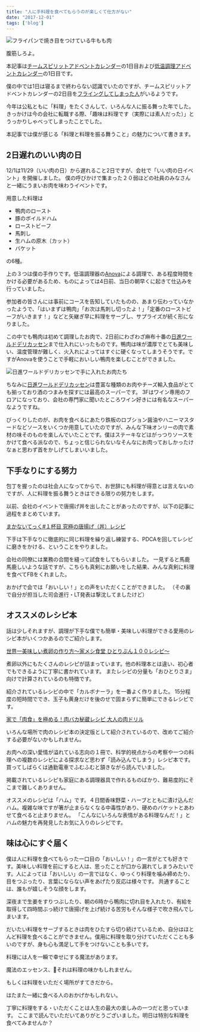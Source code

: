 ```yaml
---
title: "人に手料理を食べてもらうのが楽しくて仕方がない"
date: "2017-12-01"
tags: ['blog']
---
```


![フライパンで焼き目をつけている牛もも肉](https://abroller.tech/wp-content/uploads/2017/12/IMG_20171201_065907.jpg)

腹筋しろよ。

本記事は[チームスピリットアドベントカレンダー](https://adventar.org/calendars/2207)の1日目および[低温調理アドベントカレンダー](https://adventar.org/calendars/2083)の1日目です。

僕の中では1日は寝るまで終わらない認識でいたのですが、チームスピリットアドベントカレンダーの2日目を[フライングしてしまった人](http://teamspirit.hatenablog.com/entry/2017/12/02/000000)がいるようです。

今年は公私ともに「料理」をたくさんして、いろんな人に振る舞った年でした。 きっかけは今の会社に転職する際、「趣味は料理です（実際には素人だった）」とうっかりしゃべってしまったことでした。

本記事では僕が感じる「料理と料理を振る舞うこと」の魅力について書きます。

## 2日遅れのいい肉の日

12/1は11/29（いい肉の日）から遅れること2日ですが、会社で「いい肉の日イベント」を開催しました。 僕の呼びかけで集まった２０弱ほどの社員のみなさんと一緒にうまいお肉を味わうイベントです。

用意した料理は

- 鴨肉のロースト
- 豚のボイルドハム
- ローストビーフ
- 馬刺し
- 生ハムの原木（カット）
- バケット

の6種。

上の３つは僕の手作りです。低温調理器の[Anova](https://anovaculinary.com/)による調理で、ある程度時間をかける必要があるため、ものによっては4日前、当日の朝早くに起きて仕込みを行っていました。

参加者の皆さんには事前にコースを告知していたものの、あまり伝わっていなかったようで、「はいまずは鴨肉」「お次は馬刺し切ったよ！」「定番のローストビーフがいきます！」などと矢継ぎ早に料理をサーブし、サプライズが続く形になりました。

この中でも鴨肉は初めて調理したお肉で、2日前にわざわざ麻布十番の[日進ワールドデリカッセン](http://www.nissin-world-delicatessen.jp/)まで仕入れにいったものです。鴨肉は味が濃厚でとても美味しい、温度管理が難しく、火入れによってはすぐに硬くなってしまうそうです。ですがAnovaを使うことで手軽においしい鴨肉を楽しむことができました。

![日進ワールドデリカッセンで手に入れたお肉たち](https://abroller.tech/wp-content/uploads/2017/12/IMG_20171129_224204.jpg)

ちなみに[日進ワールドデリカッセン](http://www.nissin-world-delicatessen.jp/)は豊富な種類のお肉やチーズ輸入食品がとても揃っており酒のつまみを探すには最高のスーパーです。 3Fはワイン専用のフロアになっており、会社の専門家に聞いたところワイン好きには有名なスーパーなようですね。

びっくりしたのが、お肉を食べるにあたり鉄板のロブション醤油やハニーマスタードなどソースをいくつか用意していたのですが、みんな下味オンリーの肉で素材の味そのものを楽しんでいたことです。僕はステーキなどはがっつりソースをかけて食べる派なので、ちょっと信じられないなそんなにお肉っておしかったけなぁと思わず首をかしげてしまいいました。

## 下手なりにする努力

包丁を握ったのは社会人になってからで、お世辞にも料理が得意とは言えないのですが、人に料理を振る舞うときはできる限りの努力をします。

以前、会社のイベントで唐揚げ丼を出したことがあったのですが、以下の記事に過程をまとめています。

[まかないてっく#１杯目 究極の唐揚げ（丼）レシピ](http://teamspirit.hatenablog.com/entry/2017/07/31/201157)

下手は下手なりに徹底的に同じ料理を繰り返し練習する、PDCAを回してレシピに磨きをかける、ということをやりました。

会社の同僚には業務の合間を縫って試食をしてもらいました。 一見すると馬鹿馬鹿しいような話ですが、こちらも真剣にお願いをした結果、みんな真剣に料理を食べてFBをくれました。

おかげで会では「おいしい！」との声をいただくことができました。 （その裏で自分が担当した司会進行・LT発表は撃沈してましたけど）

## オススメのレシピ本

話は少しそれますが、調理が下手な僕でも簡単・美味しい料理ができる愛用のレシピ本がいくつかあるのでご紹介します。

[世界一美味しい煮卵の作り方～家メシ食堂 ひとりぶん１００レシピ～](https://www.amazon.co.jp/dp/B01N2AVWKQ/ref=dp-kindle-redirect?_encoding=UTF8&btkr=1)

煮卵以外にもたくさんのレシピが詰まっています。他の料理本とは違い、初心者でもできるように丁寧に書かれています。 またレシピの分量も「おひとりさま」向けで計算されているのも特徴です。

紹介されているレシピの中で「カルボナーラ」を一番よく作りました。 15分程度の短時間ででき、玉子も黄身だけを後のせで固まらずに簡単にできるレシピです。

[家で「肉食」を極める！肉バカ秘蔵レシピ 大人の肉ドリル](https://www.amazon.co.jp/%E5%A4%A7%E4%BA%BA%E3%81%AE%E8%82%89%E3%83%89%E3%83%AA%E3%83%AB-%E6%9D%BE%E6%B5%A6-%E9%81%94%E4%B9%9F/dp/4838727232/ref=sr_1_1?s=books&ie=UTF8&qid=1512141933&sr=1-1&keywords=%E8%82%89%E3%83%89%E3%83%AA%E3%83%AB)

いろんな場所で肉のレシピ本の決定版として紹介されているので、改めてご紹介する必要がないかもしれません。

お肉への深い愛情が溢れている志向の１冊で、科学的視点からの考察や一つの料理への複数のレシピによる探求など思わず「読み込んでしまう」レシピ本です。買ってしばらくは通勤電車でふむふむと頷きながら読んでいました。

掲載されているレシピも家庭にある調理器具で作れるものばかり、難易度的にそこまで難しくありません。

オススメのレシピは「ハム」です。４日間香味野菜・ハーブとともに漬け込んだハム。複雑な味ですが箸が止まらなくなる中毒性があり、硬めのバケットとあわせて食べると止まりません。 「こんなにいろんな表情がある料理なんだ！」とハムの魅力を再発見したお気に入りのレシピです。

## 味は心にすぐ届く

僕は人に料理を食べてもらった一口目の「おいしい！」の一言がとても好きです。美味しい料理を前にすると人は、思ったことが口から漏れてしまうみたいです。人によっては「おいしい」の一言ではなく、ゆっくり料理を噛み締めたり、目をつぶったり、言葉にならない声をあげたり反応は様々です。 共通することは、誰もが嬉しそうな顔をします。

深夜まで生姜をすりつぶしたり、朝の6時から鴨肉に切れ目を入れたり、有給を取得して四時間ぶっ続けで唐揚げを上げ続ける苦労もそんな様子で吹き飛んでしまいます。

だいたい料理をサーブするときは肉をひたすら切り続けているため、自分はほとんど料理を食べることができません。僕用に料理を取り分けていただくことも多いのですが、身も心も満足して手をつけないことも多いです。

料理には人を一瞬で幸せにする魔法があります。

魔法のエッセンス、それは料理の味かもしれません。

もしくは料理をいただく場所がすてきだから。

はたまた一緒に食べる人のおかげかもしれない。

丁寧に料理をする・いただくことは人生の最大の楽しみの一つだと思っています。 ここまで読んでいただいてありがとうございました。明日は特別な料理を食べてみませんか？
